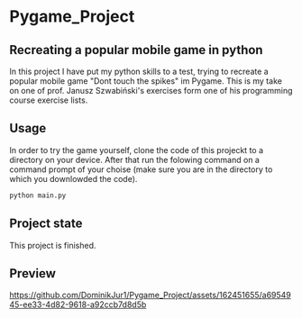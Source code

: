 # Pygame_Project
## Recreating a popular mobile game in python
In this project I have put my python skills to a test, trying to recreate a popular mobile game "Dont touch the spikes" im Pygame. This is my take on one of prof. Janusz Szwabiński's exercises form one of his programming course exercise lists.


## Usage

In order to try the game yourself, clone the code of this projeckt to a directory on your device. After that run the folowing command on a command prompt of your choise (make sure you are in the directory to which you downlowded the code).

```bash
python main.py
```

## Project state
This project is finished.

## Preview
https://github.com/DominikJur1/Pygame_Project/assets/162451655/a6954945-ee33-4d82-9618-a92ccb7d8d5b

